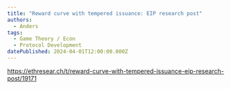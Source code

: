 ```yaml
---
title: "Reward curve with tempered issuance: EIP research post"
authors:
  - Anders
tags:
  - Game Theory / Econ
  - Protocol Development
datePublished: 2024-04-01T12:00:00.000Z
---
```


<https://ethresear.ch/t/reward-curve-with-tempered-issuance-eip-research-post/19171>
